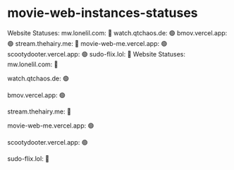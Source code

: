 # movie-web-instances-statuses
Website Statuses:
mw.lonelil.com: 🔴
watch.qtchaos.de: 🟢
bmov.vercel.app: 🟢
stream.thehairy.me: 🔴
movie-web-me.vercel.app: 🟢
scootydooter.vercel.app: 🟢
sudo-flix.lol: 🔴
Website Statuses:
mw.lonelil.com: 🔴

watch.qtchaos.de: 🟢

bmov.vercel.app: 🟢

stream.thehairy.me: 🔴

movie-web-me.vercel.app: 🟢

scootydooter.vercel.app: 🟢

sudo-flix.lol: 🔴

